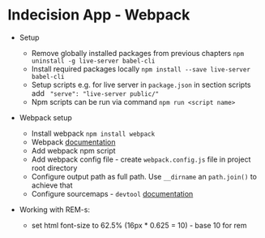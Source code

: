 # Indecision App - Webpack


- Setup
    - Remove globally installed packages from previous chapters `npm uninstall -g live-server babel-cli`
    - Install required packages locally `npm install --save live-server babel-cli`
    - Setup scripts e.g. for live server in `package.json` in section scripts add ` "serve": "live-server public/"`
    - Npm scripts can be run via command `npm run <script name>`
    
- Webpack setup
    - Install webpack `npm install webpack`
    - Webpack [documentation](https://webpack.js.org/concepts/)
    - Add webpack npm script
    - Add webpack config file - create `webpack.config.js` file in project root directory
    - Configure output path as full path. Use `__dirname` an `path.join()` to achieve that
    - Configure sourcemaps - `devtool` [documentation](https://webpack.js.org/configuration/devtool/) 
    
    
- Working with REM-s:
    - set html font-size to 62.5% (16px * 0.625 = 10) - base 10 for rem